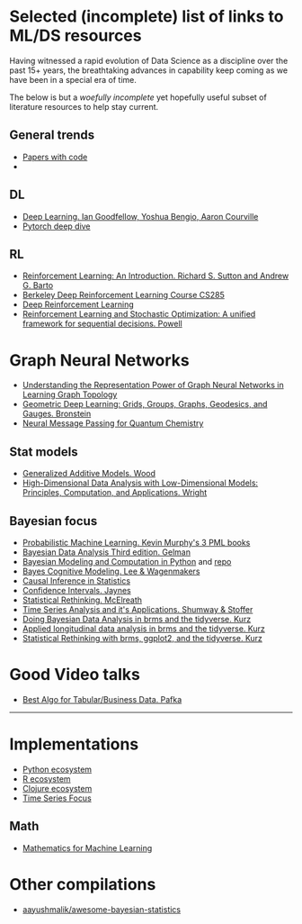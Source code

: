 # Selected (incomplete) list of links to ML/DS resources

Having witnessed a rapid evolution of Data Science as a discipline over the past 15+ years, the breathtaking advances in capability keep coming as we have been in a special era of time.

The below is but a _woefully incomplete_ yet hopefully useful subset of literature resources to help stay current. 

## General trends

 - [Papers with code](https://paperswithcode.com/)
 - 

## DL

 - [Deep Learning. Ian Goodfellow, Yoshua Bengio, Aaron Courville ](https://www.deeplearningbook.org/)
 - [Pytorch deep dive](deep-dives/deep-dive-pytorch.md)

## RL

 - [Reinforcement Learning: An Introduction. Richard S. Sutton and Andrew G. Barto](http://incompleteideas.net/book/ebook/)
 - [Berkeley Deep Reinforcement Learning Course CS285](https://rail.eecs.berkeley.edu/deeprlcourse/) 
 - [Deep Reinforcement Learning](https://arxiv.org/pdf/2201.02135.pdf)
 - [Reinforcement Learning and Stochastic Optimization: A unified framework for sequential decisions. Powell ](https://castlelab.princeton.edu/wp-content/uploads/2019/10/Powell-Reinforcement-Learning-and-Stochastic-Optimization.pdf)
 
# Graph Neural Networks

 - [Understanding the Representation Power of Graph Neural Networks in Learning Graph Topology](https://arxiv.org/abs/1907.05008)
 - [Geometric Deep Learning: Grids, Groups, Graphs, Geodesics, and Gauges. Bronstein](https://arxiv.org/abs/2104.13478)
 - [Neural Message Passing for Quantum Chemistry](https://arxiv.org/abs/1704.01212)

## Stat models

 - [Generalized Additive Models. Wood](https://reseau-mexico.fr/sites/reseau-mexico.fr/files/igam.pdf)
 - [High-Dimensional Data Analysis with Low-Dimensional Models: Principles, Computation, and Applications. Wright](https://book-wright-ma.github.io/Book-WM-20210422.pdf)


## Bayesian focus
 
 - [Probabilistic Machine Learning. Kevin Murphy's 3 PML books](https://github.com/probml/pml-book)
 - [Bayesian Data Analysis Third edition. Gelman](http://www.stat.columbia.edu/~gelman/book/BDA3.pdf)
 - [Bayesian Modeling and Computation in Python](https://bayesiancomputationbook.com/welcome.html) and [repo](https://github.com/BayesianModelingandComputationInPython/BookCode_Edition1) 
 - [Bayes Cognitive Modeling. Lee & Wagenmakers](https://webfiles.uci.edu/mdlee/LeeWagenmakers2013_Free.pdf)
 - [Causal Inference in Statistics](https://www.datascienceassn.org/sites/default/files/CAUSAL%20INFERENCE%20IN%20STATISTICS.pdf)
 - [Confidence Intervals. Jaynes](https://bayes.wustl.edu/etj/articles/confidence.pdf)
 - [Statistical Rethinking. McElreath](https://github.com/rmcelreath/stat_rethinking_2022)
 - [Time Series Analysis and it's Applications. Shumway & Stoffer](http://pzs.dstu.dp.ua/DataMining/times/bibl/TimeSeries.pdf)
 - [Doing Bayesian Data Analysis in brms and the tidyverse. Kurz](https://bookdown.org/content/3686/)
 - [Applied longitudinal data analysis in brms and the tidyverse. Kurz](https://bookdown.org/content/4253/)
 - [Statistical Rethinking with brms, ggplot2, and the tidyverse. Kurz](https://bookdown.org/ajkurz/Statistical_Rethinking_recoded/)


# Good Video talks

 - [Best Algo for Tabular/Business Data. Pafka](https://www.youtube.com/watch?v=igflZ8_9hdk&ab_channel=RealDataScienceUSA%28formerlyDataScience.LA%29)


---

# Implementations

 - [Python ecosystem](python-libraries.md)
 - [R ecosystem](r-libraries.md)
 - [Clojure ecosystem](clojure-libraries.md)
 - [Time Series Focus](time-series-focus.md)

## Math 

 - [Mathematics for Machine Learning](https://mml-book.github.io/book/mml-book.pdf)

# Other compilations

 - [aayushmalik/awesome-bayesian-statistics](https://github.com/aayushmalik/awesome-bayesian-statistics)

